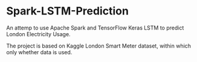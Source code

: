 # Spark-LSTM-Prediction
An attemp to use Apache Spark and TensorFlow Keras LSTM to predict London Electricity Usage. 

The project is based on Kaggle London Smart Meter dataset, within which only whether data is used.
